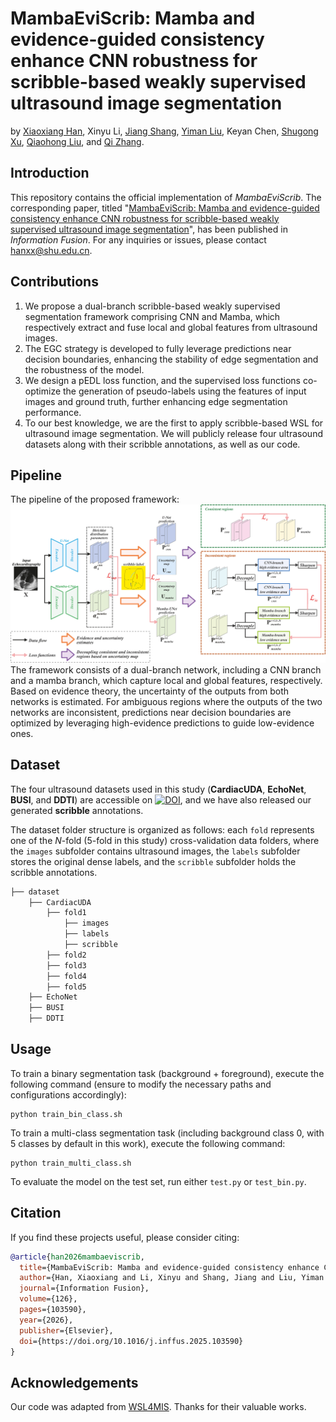 # MambaEviScrib: Mamba and evidence-guided consistency enhance CNN robustness for scribble-based weakly supervised ultrasound image segmentation
by [Xiaoxiang Han](https://linyer.ac.cn/), Xinyu Li, [Jiang Shang](https://scholar.google.com/citations?user=-jM7c_YAAAAJ), [Yiman Liu](https://linyer.ac.cn/authors/yiman-liu/), Keyan Chen, [Shugong Xu](https://scie.shu.edu.cn/Prof/xusg.htm), [Qiaohong Liu](https://yjsjy.sumhs.edu.cn/lqh/main.htm), and [Qi Zhang](https://scie.shu.edu.cn/Prof/zhangq.htm).

## Introduction
This repository contains the official implementation of *MambaEviScrib*. The corresponding paper, titled "[MambaEviScrib: Mamba and evidence-guided consistency enhance CNN robustness for scribble-based weakly supervised ultrasound image segmentation](https://doi.org/10.7717/peerj-cs.1467)", has been published in *Information Fusion*. For any inquiries or issues, please contact [hanxx@shu.edu.cn](mailto:hanxx@shu.edu.cn).

## Contributions 
1. We propose a dual-branch scribble-based weakly supervised segmentation framework comprising CNN and Mamba, which respectively extract and fuse local and global features from ultrasound images.
2. The EGC strategy is developed to fully leverage predictions near decision boundaries, enhancing the stability of edge segmentation and the robustness of the model.
3. We design a pEDL loss function, and the supervised loss functions co-optimize the generation of pseudo-labels using the features of input images and ground truth, further enhancing edge segmentation performance.
4. To our best knowledge, we are the first to apply scribble-based WSL for ultrasound image segmentation. We will publicly release four ultrasound datasets along with their scribble annotations, as well as our code.

## Pipeline
The pipeline of the proposed framework:
![pipeline](pipeline.jpg)
The framework consists of a dual-branch network, including a CNN branch and a mamba branch, which capture local and global features, respectively. Based on evidence theory, the uncertainty of the outputs from both networks is estimated. For ambiguous regions where the outputs of the two networks are inconsistent, predictions near decision boundaries are optimized by leveraging high-evidence predictions to guide low-evidence ones.

## Dataset
The four ultrasound datasets used in this study (**CardiacUDA**, **EchoNet**, **BUSI**, and **DDTI**) are accessible on [![DOI](https://zenodo.org/badge/DOI/10.5281/zenodo.16785434.svg)](https://doi.org/10.5281/zenodo.16785434), and we have also released our generated **scribble** annotations.

The dataset folder structure is organized as follows: each `fold` represents one of the *N*-fold (5-fold in this study) cross-validation data folders, where the `images` subfolder contains ultrasound images, the `labels` subfolder stores the original dense labels, and the `scribble` subfolder holds the scribble annotations.
```bash
├── dataset
    ├── CardiacUDA
        ├── fold1
            ├── images
            ├── labels
            ├── scribble
        ├── fold2
        ├── fold3
        ├── fold4
        ├── fold5
    ├── EchoNet
    ├── BUSI
    ├── DDTI
```

## Usage
To train a binary segmentation task (background + foreground), execute the following command (ensure to modify the necessary paths and configurations accordingly):
```
python train_bin_class.sh
``` 

To train a multi-class segmentation task (including background class 0, with 5 classes by default in this work), execute the following command:
```
python train_multi_class.sh
``` 
To evaluate the model on the test set, run either `test.py` or `test_bin.py`.

## Citation
If you find these projects useful, please consider citing:

```bibtex
@article{han2026mambaeviscrib,
  title={MambaEviScrib: Mamba and evidence-guided consistency enhance CNN robustness for scribble-based weakly supervised ultrasound image segmentation},
  author={Han, Xiaoxiang and Li, Xinyu and Shang, Jiang and Liu, Yiman and Chen, Keyan and Xu, Shugong and Liu, Qiaohong and Zhang, Qi},
  journal={Information Fusion},
  volume={126},
  pages={103590},
  year={2026},
  publisher={Elsevier},
  doi={https://doi.org/10.1016/j.inffus.2025.103590}
}
```
## Acknowledgements
Our code was adapted from [WSL4MIS](https://github.com/HiLab-git/WSL4MIS). Thanks for their valuable works.